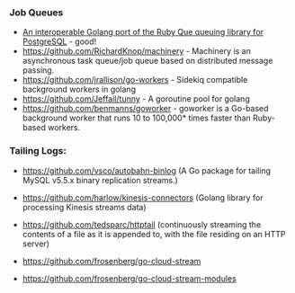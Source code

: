 ### Job Queues
  - [An interoperable Golang port of the Ruby Que queuing library for PostgreSQL](https://github.com/bgentry/que-go) - good!
  - https://github.com/RichardKnop/machinery - Machinery is an asynchronous task queue/job queue based on distributed message passing.
  - https://github.com/jrallison/go-workers - Sidekiq compatible background workers in golang
  - https://github.com/Jeffail/tunny - A goroutine pool for golang
  - https://github.com/benmanns/goworker - goworker is a Go-based background worker that runs 10 to 100,000* times faster than Ruby-based workers.


### Tailing Logs:
  - https://github.com/vsco/autobahn-binlog (A Go package for tailing MySQL v5.5.x binary replication streams.)
  - https://github.com/harlow/kinesis-connectors (Golang library for processing Kinesis streams data)
  - https://github.com/tedsparc/httptail (continuously streaming the contents of a file as it is appended to, with the file residing on an HTTP server)

  - https://github.com/frosenberg/go-cloud-stream
  - https://github.com/frosenberg/go-cloud-stream-modules
